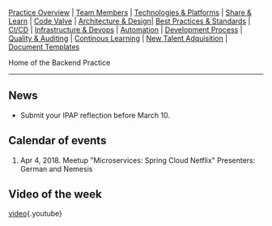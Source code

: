 <!-- TITLE: DIGITAL ONUS - BACKEND PRACTICE -->
<!-- SUBTITLE: REPOSITORY -->

[Practice Overview](overview) | [Team Members](team_members) | [Technologies & Platforms](technologies) | [Share & Learn](share_and_learn) | [Code Valve](code_valve) | [Architecture & Design](arch_and_design)| [Best Practices & Standards](best_practices) | [CI/CD](ci_cd) | [Infrastructure & Devops](devops) | [Automation](automation)  | [Development Process](code_snippets) | [Quality & Auditing](quality_and_auditting) | [Continous Learning](continuous_learning) | [New Talent Adquisition](new_talent) | [Document Templates](doc_templates)

Home of the Backend Practice

-----
## News
* Submit your IPAP reflection before March 10.
## Calendar of events
1. Apr 4, 2018. Meetup "Microservices: Spring Cloud Netflix" Presenters: German and Nemesis
## Video of the week
[video](https://www.youtube.com/watch?v=STKCRSUsyP0){.youtube}

